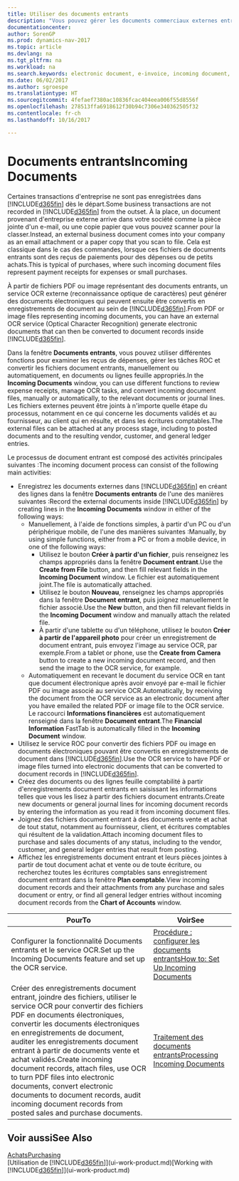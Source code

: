```yaml
---
title: Utiliser des documents entrants
description: "Vous pouvez gérer les documents commerciaux externes entrants, tels que des réceptions de paiement ou des fichiers PDF, gérer des tâches OCR, et convertir des dossiers en documents électroniques et enregistrements dans Dynamics NAV."
documentationcenter: 
author: SorenGP
ms.prod: dynamics-nav-2017
ms.topic: article
ms.devlang: na
ms.tgt_pltfrm: na
ms.workload: na
ms.search.keywords: electronic document, e-invoice, incoming document, OCR, ecommerce, document exchange, import invoice
ms.date: 06/02/2017
ms.author: sgroespe
ms.translationtype: HT
ms.sourcegitcommit: 4fefaef7380ac10836fcac404eea006f55d8556f
ms.openlocfilehash: 278513ffa6918612f30b94c7306e340362505f32
ms.contentlocale: fr-ch
ms.lasthandoff: 10/16/2017

---
```

# <a name="incoming-documents"></a><span data-ttu-id="7a0b3-103">Documents entrants</span><span class="sxs-lookup"><span data-stu-id="7a0b3-103">Incoming Documents</span></span>
<span data-ttu-id="7a0b3-104">Certaines transactions d'entreprise ne sont pas enregistrées dans [!INCLUDE[d365fin](includes/d365fin_md.md)] dès le départ.</span><span class="sxs-lookup"><span data-stu-id="7a0b3-104">Some business transactions are not recorded in [!INCLUDE[d365fin](includes/d365fin_md.md)] from the outset.</span></span> <span data-ttu-id="7a0b3-105">À la place, un document provenant d'entreprise externe arrive dans votre société comme la pièce jointe d'un e-mail, ou une copie papier que vous pouvez scanner pour la classer.</span><span class="sxs-lookup"><span data-stu-id="7a0b3-105">Instead, an external business document comes into your company as an email attachment or a paper copy that you scan to file.</span></span> <span data-ttu-id="7a0b3-106">Cela est classique dans le cas des commandes, lorsque ces fichiers de documents entrants sont des reçus de paiements pour des dépenses ou de petits achats.</span><span class="sxs-lookup"><span data-stu-id="7a0b3-106">This is typical of purchases, where such incoming document files represent payment receipts for expenses or small purchases.</span></span>

<span data-ttu-id="7a0b3-107">À partir de fichiers PDF ou image représentant des documents entrants, un service OCR externe (reconnaissance optique de caractères) peut générer des documents électroniques qui peuvent ensuite être convertis en enregistrements de document au sein de [!INCLUDE[d365fin](includes/d365fin_md.md)].</span><span class="sxs-lookup"><span data-stu-id="7a0b3-107">From PDF or image files representing incoming documents, you can have an external OCR service (Optical Character Recognition) generate electronic documents that can then be converted to document records inside [!INCLUDE[d365fin](includes/d365fin_md.md)].</span></span>

<span data-ttu-id="7a0b3-108">Dans la fenêtre **Documents entrants**, vous pouvez utiliser différentes fonctions pour examiner les reçus de dépenses, gérer les tâches ROC et convertir les fichiers document entrants, manuellement ou automatiquement, en documents ou lignes feuille appropriés.</span><span class="sxs-lookup"><span data-stu-id="7a0b3-108">In the **Incoming Documents** window, you can use different functions to review expense receipts, manage OCR tasks, and convert incoming document files, manually or automatically, to the relevant documents or journal lines.</span></span> <span data-ttu-id="7a0b3-109">Les fichiers externes peuvent être joints à n'importe quelle étape du processus, notamment en ce qui concerne les documents validés et au fournisseur, au client qui en résulte, et dans les écritures comptables.</span><span class="sxs-lookup"><span data-stu-id="7a0b3-109">The external files can be attached at any process stage, including to posted documents and to the resulting vendor, customer, and general ledger entries.</span></span>

<span data-ttu-id="7a0b3-110">Le processus de document entrant est composé des activités principales suivantes :</span><span class="sxs-lookup"><span data-stu-id="7a0b3-110">The incoming document process can consist of the following main activities:</span></span>

* <span data-ttu-id="7a0b3-111">Enregistrez les documents externes dans [!INCLUDE[d365fin](includes/d365fin_md.md)] en créant des lignes dans la fenêtre **Documents entrants** de l'une des manières suivantes :</span><span class="sxs-lookup"><span data-stu-id="7a0b3-111">Record the external documents inside [!INCLUDE[d365fin](includes/d365fin_md.md)] by creating lines in the **Incoming Documents** window in either of the following ways:</span></span>
  * <span data-ttu-id="7a0b3-112">Manuellement, à l'aide de fonctions simples, à partir d'un PC ou d'un périphérique mobile, de l'une des manières suivantes :</span><span class="sxs-lookup"><span data-stu-id="7a0b3-112">Manually, by using simple functions, either from a PC or from a mobile device, in one of the following ways:</span></span>
    * <span data-ttu-id="7a0b3-113">Utilisez le bouton **Créer à partir d'un fichier**, puis renseignez les champs appropriés dans la fenêtre **Document entrant**.</span><span class="sxs-lookup"><span data-stu-id="7a0b3-113">Use the **Create from File** button, and then fill relevant fields in the **Incoming Document** window.</span></span> <span data-ttu-id="7a0b3-114">Le fichier est automatiquement joint.</span><span class="sxs-lookup"><span data-stu-id="7a0b3-114">The file is automatically attached.</span></span>  
    * <span data-ttu-id="7a0b3-115">Utilisez le bouton **Nouveau**, renseignez les champs appropriés dans la fenêtre **Document entrant**, puis joignez manuellement le fichier associé.</span><span class="sxs-lookup"><span data-stu-id="7a0b3-115">Use the **New** button, and then fill relevant fields in the **Incoming Document** window and manually attach the related file.</span></span>
    * <span data-ttu-id="7a0b3-116">À partir d'une tablette ou d'un téléphone, utilisez le bouton **Créer à partir de l'appareil photo** pour créer un enregistrement de document entrant, puis envoyez l'image au service OCR, par exemple.</span><span class="sxs-lookup"><span data-stu-id="7a0b3-116">From a tablet or phone, use the **Create from Camera** button to create a new incoming document record, and then send the image to the OCR service, for example.</span></span>
  * <span data-ttu-id="7a0b3-117">Automatiquement en recevant le document du service OCR en tant que document électronique après avoir envoyé par e-mail le fichier PDF ou image associé au service OCR.</span><span class="sxs-lookup"><span data-stu-id="7a0b3-117">Automatically, by receiving the document from the OCR service as an electronic document after you have emailed the related PDF or image file to the OCR service.</span></span> <span data-ttu-id="7a0b3-118">Le raccourci **Informations financières** est automatiquement renseigné dans la fenêtre **Document entrant**.</span><span class="sxs-lookup"><span data-stu-id="7a0b3-118">The **Financial Information** FastTab is automatically filled in the **Incoming Document** window.</span></span>
* <span data-ttu-id="7a0b3-119">Utilisez le service ROC pour convertir des fichiers PDF ou image en documents électroniques pouvant être convertis en enregistrements de document dans [!INCLUDE[d365fin](includes/d365fin_md.md)].</span><span class="sxs-lookup"><span data-stu-id="7a0b3-119">Use the OCR service to have PDF or image files turned into electronic documents that can be converted to document records in [!INCLUDE[d365fin](includes/d365fin_md.md)].</span></span>
* <span data-ttu-id="7a0b3-120">Créez des documents ou des lignes feuille comptabilité à partir d'enregistrements document entrants en saisissant les informations telles que vous les lisez à partir des fichiers document entrants.</span><span class="sxs-lookup"><span data-stu-id="7a0b3-120">Create new documents or general journal lines for incoming document records by entering the information as you read it from incoming document files.</span></span>
* <span data-ttu-id="7a0b3-121">Joignez des fichiers document entrant à des documents vente et achat de tout statut, notamment au fournisseur, client, et écritures comptables qui résultent de la validation.</span><span class="sxs-lookup"><span data-stu-id="7a0b3-121">Attach incoming document files to purchase and sales documents of any status, including to the vendor, customer, and general ledger entries that result from posting.</span></span>
* <span data-ttu-id="7a0b3-122">Affichez les enregistrements document entrant et leurs pièces jointes à partir de tout document achat et vente ou de toute écriture, ou recherchez toutes les écritures comptables sans enregistrement document entrant dans la fenêtre **Plan comptable**.</span><span class="sxs-lookup"><span data-stu-id="7a0b3-122">View incoming document records and their attachments from any purchase and sales document or entry, or find all general ledger entries without incoming document records from the **Chart of Accounts** window.</span></span>

| <span data-ttu-id="7a0b3-123">Pour</span><span class="sxs-lookup"><span data-stu-id="7a0b3-123">To</span></span> | <span data-ttu-id="7a0b3-124">Voir</span><span class="sxs-lookup"><span data-stu-id="7a0b3-124">See</span></span> |
| --- | --- |
| <span data-ttu-id="7a0b3-125">Configurer la fonctionnalité Documents entrants et le service OCR.</span><span class="sxs-lookup"><span data-stu-id="7a0b3-125">Set up the Incoming Documents feature and set up the OCR service.</span></span> |[<span data-ttu-id="7a0b3-126">Procédure : configurer les documents entrants</span><span class="sxs-lookup"><span data-stu-id="7a0b3-126">How to: Set Up Incoming Documents</span></span>](across-how-setup-income-documents.md) |
| <span data-ttu-id="7a0b3-127">Créer des enregistrements document entrant, joindre des fichiers, utiliser le service OCR pour convertir des fichiers PDF en documents électroniques, convertir les documents électroniques en enregistrements de document, auditer les enregistrements document entrant à partir de documents vente et achat validés.</span><span class="sxs-lookup"><span data-stu-id="7a0b3-127">Create incoming document records, attach files, use OCR to turn PDF files into electronic documents, convert electronic documents to document records, audit incoming document records from posted sales and purchase documents.</span></span> |[<span data-ttu-id="7a0b3-128">Traitement des documents entrants</span><span class="sxs-lookup"><span data-stu-id="7a0b3-128">Processing Incoming Documents</span></span>](across-process-income-documents.md) |

## <a name="see-also"></a><span data-ttu-id="7a0b3-129">Voir aussi</span><span class="sxs-lookup"><span data-stu-id="7a0b3-129">See Also</span></span>
[<span data-ttu-id="7a0b3-130">Achats</span><span class="sxs-lookup"><span data-stu-id="7a0b3-130">Purchasing</span></span>](purchasing-manage-purchasing.md)  
<span data-ttu-id="7a0b3-131">[Utilisation de [!INCLUDE[d365fin](includes/d365fin_md.md)]](ui-work-product.md)</span><span class="sxs-lookup"><span data-stu-id="7a0b3-131">[Working with [!INCLUDE[d365fin](includes/d365fin_md.md)]](ui-work-product.md)</span></span>

